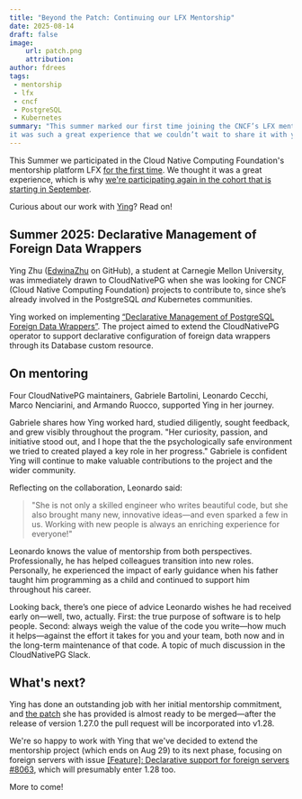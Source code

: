 ```yaml
---
title: "Beyond the Patch: Continuing our LFX Mentorship"
date: 2025-08-14
draft: false
image:
    url: patch.png
    attribution:
author: fdrees
tags:
 - mentorship
 - lfx
 - cncf
 - PostgreSQL
 - Kubernetes
summary: "This summer marked our first time joining the CNCF’s LFX mentorship program—and 
it was such a great experience that we couldn’t wait to share it with you."
---
```


This Summer we participated in the Cloud Native Computing Foundation's mentorship 
platform LFX [for the first time](https://cloudnative-pg.io/blog/lfx-cncf-mentorship/). We thought it was a great experience, 
which is why [we're participating again in the cohort that is starting in September](https://cloudnative-pg.io/blog/2025-term3-lfx-cncf-mentorship/). 

Curious about our work with [Ying](https://cloudnative-pg.io/blog/contributor-highlight-ying-zhu/)? Read on!

## Summer 2025: Declarative Management of Foreign Data Wrappers

Ying Zhu ([EdwinaZhu](https://github.com/EdwinaZhu) on GitHub), a student at Carnegie Mellon University, was 
immediately drawn to CloudNativePG when she was looking for CNCF (Cloud Native 
Computing Foundation) projects to contribute to, since she’s already involved in 
the PostgreSQL _and_ Kubernetes communities.

Ying worked on implementing [“Declarative Management of PostgreSQL Foreign Data 
Wrappers”](https://github.com/cloudnative-pg/cloudnative-pg/issues/8063). The project aimed to extend the CloudNativePG operator to support 
declarative configuration of foreign data wrappers through its Database custom 
resource. 

## On mentoring

Four CloudNativePG maintainers, Gabriele Bartolini, Leonardo Cecchi, Marco 
Nenciarini, and Armando Ruocco, supported Ying in her journey.

Gabriele shares how Ying worked hard, studied diligently, sought feedback, 
and grew visibly throughout the program. "Her curiosity, passion, and initiative 
stood out, and I hope that the the psychologically safe environment we tried to 
created played a key role in her progress." Gabriele is confident Ying will 
continue to make valuable contributions to the project and the wider community.

Reflecting on the collaboration, Leonardo said:

> "She is not only a skilled engineer who writes beautiful code, but she also 
brought many new, innovative ideas—and even sparked a few in us. Working with 
new people is always an enriching experience for everyone!"

Leonardo knows the value of mentorship from both perspectives. Professionally, 
he has helped colleagues transition into new roles. Personally, he experienced 
the impact of early guidance when his father taught him programming as a child 
and continued to support him throughout his career.

Looking back, there’s one piece of advice Leonardo wishes he had received early 
on—well, two, actually. First: the true purpose of software is to help people. 
Second: always weigh the value of the code you write—how much it helps—against 
the effort it takes for you and your team, both now and in the long-term 
maintenance of that code. A topic of much discussion in the CloudNativePG Slack. 

## What's next?

Ying has done an outstanding job with her initial mentorship commitment, and 
[the patch](https://github.com/cloudnative-pg/cloudnative-pg/pull/7942) she 
has provided is almost ready to be merged—after the release of version 1.27.0 
the pull request will be incorporated into v1.28.

We're so happy to work with Ying that we've decided to extend the mentorship 
project (which ends on Aug 29) to its next phase, focusing on foreign servers 
with issue [[Feature]: Declarative support for foreign servers #8063](https://github.com/cloudnative-pg/cloudnative-pg/issues/8063), 
which will presumably enter 1.28 too.

More to come!
